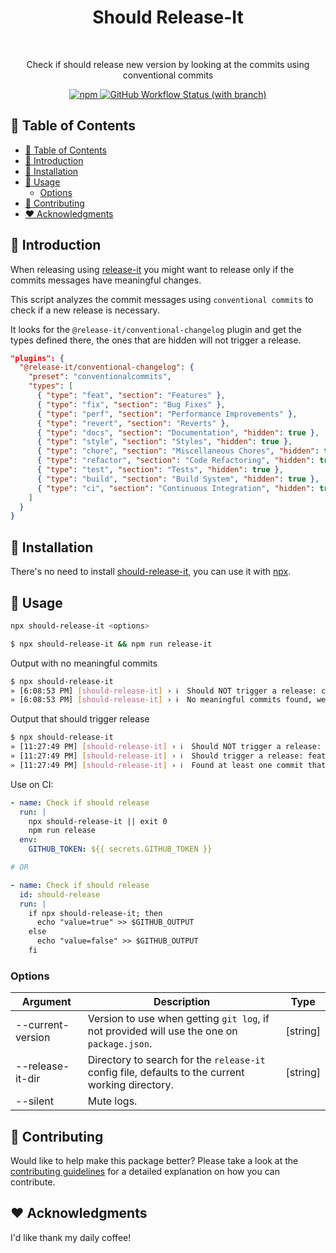 <h1 align="center">Should Release-It</h1><br>

<p align="center">
  Check if should release new version by looking at the commits using conventional commits
</p>

<p align="center">
  <a href="https://www.npmjs.com/package/should-release-it">
    <img alt="npm" src="https://img.shields.io/npm/v/should-release-it?style=flat-square">
  </a>
  <a href="https://github.com/DiogoAbu/should-release-it/actions">
    <img alt="GitHub Workflow Status (with branch)" src="https://img.shields.io/github/actions/workflow/status/DiogoAbu/should-release-it/generate-release.yml?branch=main&label=Release%20Workflow&style=flat-square">
  </a>
</p>

<!-- [BEGIN] Don't edit this section, instead run Markdown AIO: Update Table of Contents -->
## 🚩 Table of Contents

- [🚩 Table of Contents](#-table-of-contents)
- [🚀 Introduction](#-introduction)
- [🔧 Installation](#-installation)
- [📖 Usage](#-usage)
  - [Options](#options)
- [💬 Contributing](#-contributing)
- [❤️ Acknowledgments](#️-acknowledgments)
<!-- [END] Don't edit this section, instead run Markdown AIO: Update Table of Contents -->

## 🚀 Introduction

When releasing using [release-it](https://github.com/release-it/release-it) you might want to release only if the commits messages have meaningful changes.

This script analyzes the commit messages using `conventional commits` to check if a new release is necessary.

It looks for the `@release-it/conventional-changelog` plugin and get the types defined there, the ones that are hidden will not trigger a release.
```json
"plugins": {
  "@release-it/conventional-changelog": {
    "preset": "conventionalcommits",
    "types": [
      { "type": "feat", "section": "Features" },
      { "type": "fix", "section": "Bug Fixes" },
      { "type": "perf", "section": "Performance Improvements" },
      { "type": "revert", "section": "Reverts" },
      { "type": "docs", "section": "Documentation", "hidden": true },
      { "type": "style", "section": "Styles", "hidden": true },
      { "type": "chore", "section": "Miscellaneous Chores", "hidden": true },
      { "type": "refactor", "section": "Code Refactoring", "hidden": true },
      { "type": "test", "section": "Tests", "hidden": true },
      { "type": "build", "section": "Build System", "hidden": true },
      { "type": "ci", "section": "Continuous Integration", "hidden": true }
    ]
  }
}
```

## 🔧 Installation

There's no need to install [should-release-it](https://github.com/DiogoAbu/should-release-it), you can use it with [npx](https://www.npmjs.com/package/npx).

## 📖 Usage

```sh
npx should-release-it <options>
```

```sh
$ npx should-release-it && npm run release-it
```

Output with no meaningful commits
```sh
$ npx should-release-it
» [6:08:53 PM] [should-release-it] › ℹ  Should NOT trigger a release: ci: update workflow
» [6:08:53 PM] [should-release-it] › ℹ  No meaningful commits found, we should not release
```

Output that should trigger release
```sh
$ npx should-release-it
» [11:27:49 PM] [should-release-it] › ℹ  Should NOT trigger a release: ci: clean up workflow
» [11:27:49 PM] [should-release-it] › ℹ  Should trigger a release: feat: update dashboard
» [11:27:49 PM] [should-release-it] › ℹ  Found at least one commit that require a release, we should release
```

Use on CI:
```yml
- name: Check if should release
  run: |
    npx should-release-it || exit 0
    npm run release
  env:
    GITHUB_TOKEN: ${{ secrets.GITHUB_TOKEN }}

# OR

- name: Check if should release
  id: should-release
  run: |
    if npx should-release-it; then
      echo "value=true" >> $GITHUB_OUTPUT
    else
      echo "value=false" >> $GITHUB_OUTPUT
    fi
```

### Options

| Argument          | Description                                                                                      | Type     |
|-------------------|--------------------------------------------------------------------------------------------------|----------|
| --current-version | Version to use when getting `git log`, if not provided will use the one on `package.json`.       | [string] |
| --release-it-dir  | Directory to search for the `release-it` config file, defaults to the current working directory. | [string] |
| --silent          | Mute logs.                                                                                       |          |

## 💬 Contributing

Would like to help make this package better? Please take a look at the [contributing guidelines](./CONTRIBUTING.md) for a detailed explanation on how you can contribute.

## ❤️ Acknowledgments

I'd like thank my daily coffee!
